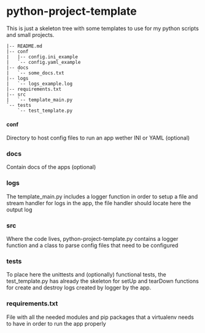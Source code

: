 # python-project-template

This is just a skeleton tree with some templates to use for my python scripts and small projects.

```
|-- README.md
|-- conf
|   |-- config.ini_example
|   `-- config.yaml_example
|-- docs
|   `-- some_docs.txt
|-- logs
|   `-- logs_example.log
|-- requirements.txt
|-- src
|   `-- template_main.py
`-- tests
    `-- test_template.py
```

#### conf
Directory to host config files to run an app wether INI or YAML (optional)

### docs
Contain docs of the apps (optional)

### logs
The template_main.py includes a logger function in order to setup a file and stream handler for logs in the app, the file handler should locate here the output log

### src
Where the code lives, python-project-template.py contains a logger function and a class to parse config files that need to be configured

### tests
To place here the unittests and (optionally) functional tests, the test_template.py has already the skeleton for setUp and tearDown functions for create and destroy logs created by logger by the app.

### requirements.txt
File with all the needed modules and pip packages that a virtualenv needs to have in order to run the app properly

